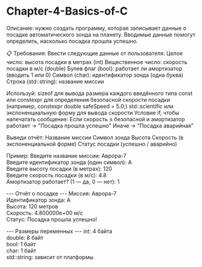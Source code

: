 # Chapter-4-Basics-of-C
Описание: нужно создать программу, которая записывает данные о посадке автоматического зонда на планету. Вводимые данные помогут определить, насколько посадка прошла успешно.

📋 Требования:
Ввести следующие данные от пользователя:
Целое число: высота посадки в метрах (int)
Вещественное число: скорость посадки в м/с (double)
Булев флаг (bool): работает ли амортизатор (вводить 1 или 0)
Символ (char): идентификатор зонда (одна буква)
Строка (std::string): название миссии

Используй:
sizeof для вывода размера каждого введённого типа
const или constexpr для определения безопасной скорости посадки (например, constexpr double safeSpeed = 5.0;)
std::scientific или экспоненциальную форму для вывода скорости
Условие if, чтобы напечатать сообщение:
Если скорость ≤ безопасной и амортизатор работает → "Посадка прошла успешно"
Иначе → "Посадка аварийная"

Выведи отчёт:
Название миссии
Символ зонда
Высота
Скорость (в экспоненциальной форме)
Статус посадки (успешно / аварийно)

Пример:
Введите название миссии: Аврора-7  
Введите идентификатор зонда (один символ): A  
Введите высоту посадки (в метрах): 120  
Введите скорость посадки (в м/с): 4.8  
Амортизатор работает? (1 — да, 0 — нет): 1  

--- Отчёт о посадке ---
Миссия: Аврора-7  
Идентификатор зонда: A  
Высота: 120 метров  
Скорость: 4.800000e+00 м/с  
Статус: Посадка прошла успешно!

--- Размеры переменных ---
int: 4 байта  
double: 8 байт  
bool: 1 байт  
char: 1 байт  
std::string: зависит от платформы
